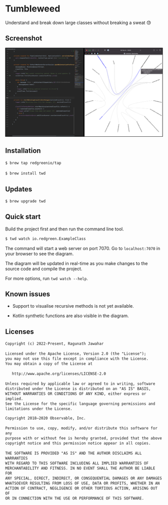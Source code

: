 # Tumbleweed

Understand and break down large classes without breaking a sweat 😓

## Screenshot

![Screenshot](docs/screenshot.png)

## Installation

```bash
$ brew tap redgreenio/tap

$ brew install twd
```

## Updates

```bash
$ brew upgrade twd
```

## Quick start

Build the project first and then run the command line tool.

```bash
$ twd watch io.redgreen.ExampleClass
```

The command will start a web server on port 7070. Go to `localhost:7070` in your browser to see the diagram.

The diagram will be updated in real-time as you make changes to the source code and compile the project.

For more options, run `twd watch --help`.

## Known issues

- Support to visualise recursive methods is not yet available.

- Kotlin synthetic functions are also visible in the diagram.

## Licenses

```
Copyright (c) 2022-Present, Ragunath Jawahar

Licensed under the Apache License, Version 2.0 (the "License");
you may not use this file except in compliance with the License.
You may obtain a copy of the License at

   http://www.apache.org/licenses/LICENSE-2.0

Unless required by applicable law or agreed to in writing, software
distributed under the License is distributed on an "AS IS" BASIS,
WITHOUT WARRANTIES OR CONDITIONS OF ANY KIND, either express or implied.
See the License for the specific language governing permissions and
limitations under the License.
```

```
Copyright 2018–2020 Observable, Inc.

Permission to use, copy, modify, and/or distribute this software for any
purpose with or without fee is hereby granted, provided that the above
copyright notice and this permission notice appear in all copies.

THE SOFTWARE IS PROVIDED "AS IS" AND THE AUTHOR DISCLAIMS ALL WARRANTIES
WITH REGARD TO THIS SOFTWARE INCLUDING ALL IMPLIED WARRANTIES OF
MERCHANTABILITY AND FITNESS. IN NO EVENT SHALL THE AUTHOR BE LIABLE FOR
ANY SPECIAL, DIRECT, INDIRECT, OR CONSEQUENTIAL DAMAGES OR ANY DAMAGES
WHATSOEVER RESULTING FROM LOSS OF USE, DATA OR PROFITS, WHETHER IN AN
ACTION OF CONTRACT, NEGLIGENCE OR OTHER TORTIOUS ACTION, ARISING OUT OF
OR IN CONNECTION WITH THE USE OR PERFORMANCE OF THIS SOFTWARE.
```
